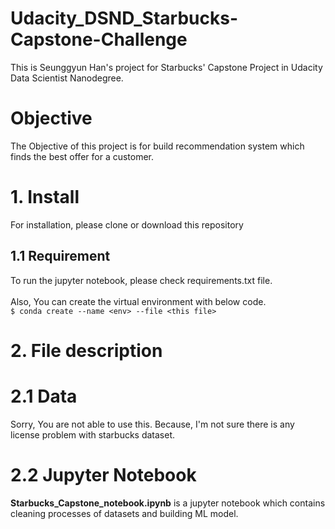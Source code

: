 # Udacity_DSND_Starbucks-Capstone-Challenge
This is Seunggyun Han's project for Starbucks' Capstone Project in Udacity Data Scientist Nanodegree.

# Objective
The Objective of this project is for build recommendation system which finds the best offer for a customer.  

# 1. Install
For installation, please clone or download this repository

## 1.1 Requirement
To run the jupyter notebook, please check requirements.txt file.<br><br>
Also, You can create the virtual environment with below code. <br>
`$ conda create --name <env> --file <this file>`

# 2. File description
# 2.1 Data
Sorry, You are not able to use this. Because, I'm not sure there is any license problem with starbucks dataset.
# 2.2 Jupyter Notebook
**Starbucks_Capstone_notebook.ipynb** is a jupyter notebook which contains cleaning processes of datasets and building ML model.

